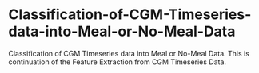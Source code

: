 # Classification-of-CGM-Timeseries-data-into-Meal-or-No-Meal-Data
Classification of CGM Timeseries data into Meal or No-Meal Data. This is continuation of the Feature Extraction from CGM Timeseries Data.
